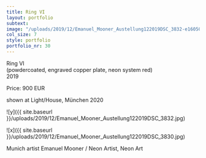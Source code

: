 ```yaml
---
title: Ring VI
layout: portfolio
subtext: 
image: "/uploads/2019/12/Emanuel_Mooner_Austellung122019DSC_3832-e1605001679354.jpg"
col_size: 7
style: portfolio
portfolio_nr: 30
---
```


Ring VI  
(powdercoated, engraved copper plate, neon system red)  
2019

Price: 900 EUR

shown at Light/House, München 2020

![y]({{ site.baseurl }}/uploads/2019/12/Emanuel_Mooner_Austellung122019DSC_3832.jpg)

![x]({{ site.baseurl }}/uploads/2019/12/Emanuel_Mooner_Austellung122019DSC_3830.jpg)

Munich artist Emanuel Mooner / Neon Artist, Neon Art